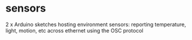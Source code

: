 # sensors

2 x Arduino sketches hosting environment sensors: reporting temperature, light, motion, etc across ethernet using the OSC protocol
